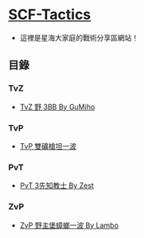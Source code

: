 # [SCF-Tactics](https://starcraftfamily.github.io/SCF-Tactics/)

+ 這裡是星海大家庭的戰術分享區網站！

## 目錄

### TvZ
+ [TvZ 野 3BB By GuMiho](https://starcraftfamily.github.io/SCF-Tactics/TvZ/3BB/)

### TvP
+ [TvP 雙礦槍坦一波](https://starcraftfamily.github.io/SCF-Tactics/TvP/2basesMarinetanks/)

### PvT
+ [PvT 3先知教士 By Zest](https://starcraftfamily.github.io/SCF-Tactics/PvT/3OracleAdept/)

### ZvP
+ [ZvP 野主堡蟑螂一波 By Lambo](https://starcraftfamily.github.io/SCF-Tactics/ZvP/RoachRush/)
